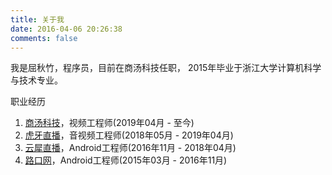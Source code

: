 ```yaml
---
title: 关于我
date: 2016-04-06 20:26:38
comments: false
---
```


我是屈秋竹，程序员，目前在商汤科技任职， 2015年毕业于浙江大学计算机科学与技术专业。

职业经历

1. [商汤科技][sensetime]，视频工程师(2019年04月 - 至今)
2. [虎牙直播][huya]，音视频工程师(2018年05月 - 2019年04月)
3. [云犀直播][yunxi]，Android工程师(2016年11月 - 2018年04月)
4. [路口网][lukou]，Android工程师(2015年03月 - 2016年11月)

[lukou]: http://www.lukou.com/
[yunxi]: http://yunxi.tv/
[huya]: https://www.huya.com/
[sensetime]: https://www.sensetime.com/
